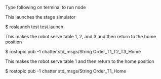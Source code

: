 Type following on terminal to run node

This launches the stage simulator

$ roslaunch test test.launch

This makes the robot serve table 1, 2, and 3 and then return to the home position

$ rostopic pub -1 chatter std_msgs/String Order_T1_T2_T3_Home

This makes the robot serve table 1 and then return to the home position

$ rostopic pub -1 chatter std_msgs/String Order_T1_Home
